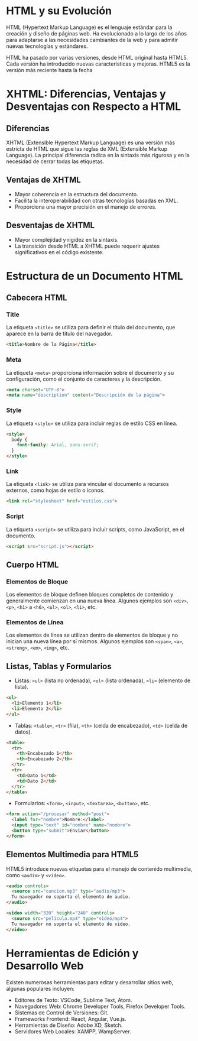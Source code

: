 # HTML y su Evolución

HTML (Hypertext Markup Language) es el lenguaje estándar para la creación y diseño de páginas web. Ha evolucionado a lo largo de los años para adaptarse a las necesidades cambiantes de la web y para admitir nuevas tecnologías y estándares.

HTML ha pasado por varias versiones, desde HTML original hasta HTML5. Cada versión ha introducido nuevas características y mejoras. HTML5 es la versión más reciente hasta la fecha

# XHTML: Diferencias, Ventajas y Desventajas con Respecto a HTML

## Diferencias
XHTML (Extensible Hypertext Markup Language) es una versión más estricta de HTML que sigue las reglas de XML (Extensible Markup Language). La principal diferencia radica en la sintaxis más rigurosa y en la necesidad de cerrar todas las etiquetas.

## Ventajas de XHTML
- Mayor coherencia en la estructura del documento.
- Facilita la interoperabilidad con otras tecnologías basadas en XML.
- Proporciona una mayor precisión en el manejo de errores.

## Desventajas de XHTML
- Mayor complejidad y rigidez en la sintaxis.
- La transición desde HTML a XHTML puede requerir ajustes significativos en el código existente.

# Estructura de un Documento HTML

## Cabecera HTML

### Title
La etiqueta `<title>` se utiliza para definir el título del documento, que aparece en la barra de título del navegador.

```html
<title>Nombre de la Página</title>
```

### Meta
La etiqueta `<meta>` proporciona información sobre el documento y su configuración, como el conjunto de caracteres y la descripción.

```html
<meta charset="UTF-8">
<meta name="description" content="Descripción de la página">
```

### Style
La etiqueta `<style>` se utiliza para incluir reglas de estilo CSS en línea.

```html
<style>
  body {
    font-family: Arial, sans-serif;
  }
</style>
```

### Link
La etiqueta `<link>` se utiliza para vincular el documento a recursos externos, como hojas de estilo o iconos.

```html
<link rel="stylesheet" href="estilos.css">
```

### Script
La etiqueta `<script>` se utiliza para incluir scripts, como JavaScript, en el documento.

```html
<script src="script.js"></script>
```

## Cuerpo HTML

### Elementos de Bloque
Los elementos de bloque definen bloques completos de contenido y generalmente comienzan en una nueva línea. Algunos ejemplos son `<div>`, `<p>`, `<h1>` a `<h6>`, `<ul>`, `<ol>`, `<li>`, etc.

### Elementos de Línea
Los elementos de línea se utilizan dentro de elementos de bloque y no inician una nueva línea por sí mismos. Algunos ejemplos son `<span>`, `<a>`, `<strong>`, `<em>`, `<img>`, etc.

## Listas, Tablas y Formularios

- Listas: `<ul>` (lista no ordenada), `<ol>` (lista ordenada), `<li>` (elemento de lista).
  
```html
<ul>
  <li>Elemento 1</li>
  <li>Elemento 2</li>
</ul>
```

- Tablas: `<table>`, `<tr>` (fila), `<th>` (celda de encabezado), `<td>` (celda de datos).

```html
<table>
  <tr>
    <th>Encabezado 1</th>
    <th>Encabezado 2</th>
  </tr>
  <tr>
    <td>Dato 1</td>
    <td>Dato 2</td>
  </tr>
</table>
```

- Formularios: `<form>`, `<input>`, `<textarea>`, `<button>`, etc.

```html
<form action="/procesar" method="post">
  <label for="nombre">Nombre:</label>
  <input type="text" id="nombre" name="nombre">
  <button type="submit">Enviar</button>
</form>
```

## Elementos Multimedia para HTML5

HTML5 introduce nuevas etiquetas para el manejo de contenido multimedia, como `<audio>` y `<video>`.

```html
<audio controls>
  <source src="cancion.mp3" type="audio/mp3">
  Tu navegador no soporta el elemento de audio.
</audio>

<video width="320" height="240" controls>
  <source src="pelicula.mp4" type="video/mp4">
  Tu navegador no soporta el elemento de video.
</video>
```

# Herramientas de Edición y Desarrollo Web

Existen numerosas herramientas para editar y desarrollar sitios web, algunas populares incluyen:

- Editores de Texto: VSCode, Sublime Text, Atom.
- Navegadores Web: Chrome Developer Tools, Firefox Developer Tools.
- Sistemas de Control de Versiones: Git.
- Frameworks Frontend: React, Angular, Vue.js.
- Herramientas de Diseño: Adobe XD, Sketch.
- Servidores Web Locales: XAMPP, WampServer.
